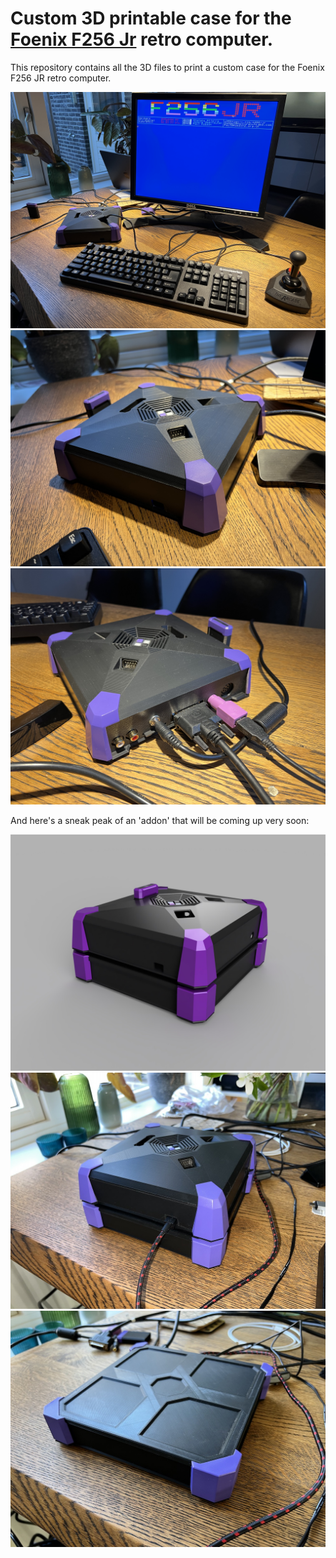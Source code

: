 # Custom 3D printable case for the [Foenix F256 Jr](https://c256foenix.com/f256-jr/?v=796834e7a283) retro computer. 
This repository contains all the 3D files to print a custom case for the Foenix F256 JR retro computer.

![Overview](images/Overview.jpeg)
![FrontRight](images/FrontRight.jpeg)
![RearRight](images/RearRight.jpeg)

And here's a sneak peak of an 'addon' that will be coming up very soon:

![DevStack](images/DeveloperStack.jpg)
![DevStack](images/DevStackCombi.jpeg)
![DevStack](images/DevCaseSolo.jpeg)
